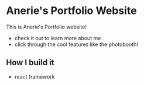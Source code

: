 # Anerie's Portfolio Website
This is Anerie's Portfolio website!
- check it out to learn more about me
- click through the cool features like the photobooth!

## How I build it
- react framework
